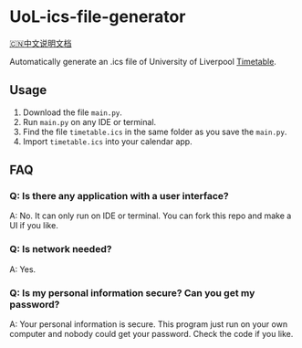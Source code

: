 # UoL-ics-file-generator
[🇨🇳中文说明文档](https://github.com/YunfangHou/UoL-ics-file-generator/blob/main/README-cn.md)

Automatically generate an .ics file of University of Liverpool [Timetable](https://timetables.liverpool.ac.uk).

## Usage
1. Download the file `main.py`.
2. Run `main.py` on any IDE or terminal.
3. Find the file `timetable.ics` in the same folder as you save the `main.py`.
4. Import `timetable.ics` into your calendar app.

## FAQ
### Q: Is there any application with a user interface?
A: No. It can only run on IDE or terminal. You can fork this repo and make a UI if you like.

### Q: Is network needed?
A: Yes.

### Q: Is my personal information secure? Can you get my password?
A: Your personal information is secure. This program just run on your own computer and nobody could get your password. Check the code if you like.
